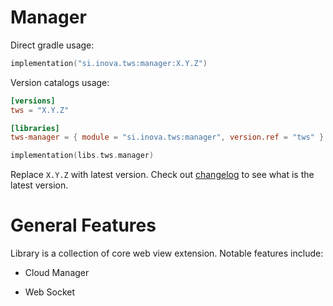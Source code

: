 # Manager

Direct gradle usage:

```kotlin
implementation("si.inova.tws:manager:X.Y.Z")
```

Version catalogs usage:

```toml
[versions]
tws = "X.Y.Z"
```

```toml
[libraries]
tws-manager = { module = "si.inova.tws:manager", version.ref = "tws" }
```

```kotlin
implementation(libs.tws.manager)
```

Replace `X.Y.Z` with latest version. Check out [changelog](../CHANGELOG.MD) to see what is the latest version.

# General Features

Library is a collection of core web view extension. Notable features include:

- Cloud Manager

- Web Socket
